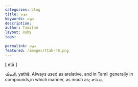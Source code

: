 ```yaml
---
categories: blog
title: எதா
keywords: எதா
description: 
author: Tamilan
layout: Ruby
tags: 
 
permalink: எதா
featured: /images/ttak-48.png
---
```

  
[ etā ]  
  
விஉரி. yathā. Always used as arelative, and in Tamil generally in compounds,in which manner, as much as; எப்படி